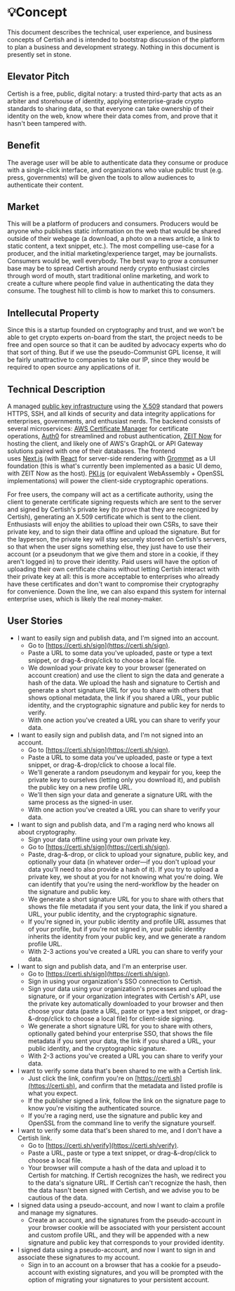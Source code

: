 # 💡Concept

This document describes the technical, user experience, and business concepts of Certish and is intended to bootstrap discussion of the platform to plan a business and development strategy. Nothing in this document is presently set in stone.

## Elevator Pitch

Certish is a free, public, digital notary: a trusted third-party that acts as an arbiter and storehouse of identity, applying enterprise-grade crypto standards to sharing data, so that everyone can take ownership of their identity on the web, know where their data comes from, and prove that it hasn't been tampered with.

## Benefit

The average user will be able to authenticate data they consume or produce with a single-click interface, and organizations who value public trust (e.g. press, governments) will be given the tools to allow audiences to authenticate their content.

## Market

This will be a platform of producers and consumers. Producers would be anyone who publishes static information on the web that would be shared outside of their webpage (a download, a photo on a news article, a link to static content, a text snippet, etc.). The most compelling use-case for a producer, and the initial marketing/experience target, may be journalists. Consumers would be, well everybody. The best way to grow a consumer base may be to spread Certish around nerdy crypto enthusiast circles through word of mouth, start traditional online marketing, and work to create a culture where people find value in authenticating the data they consume. The toughest hill to climb is how to market this to consumers.

## Intellecutal Property

Since this is a startup founded on cryptography and trust, and we won't be able to get crypto experts on-board from the start, the project needs to be free and open source so that it can be audited by advocacy experts who do that sort of thing. But if we use the pseudo-Communist GPL license, it will be fairly unattractive to companies to take our IP, since they would be required to open source any applications of it.

## Technical Description

A managed [public key infrastructure](https://en.wikipedia.org/wiki/Public_key_infrastructure) using the [X.509](https://en.wikipedia.org/wiki/X.509) standard that powers HTTPS, SSH, and all kinds of security and data integrity applications for enterprises, governments, and enthusiast nerds. The backend consists of several microservices: [AWS Certificate Manager](https://docs.aws.amazon.com/crypto/latest/userguide/awspki-service-acm.html) for certificate operations, [Auth0](https://auth0.com/) for streamlined and robust authentication, [ZEIT Now](https://zeit.co/) for hosting the client, and likely one of AWS's GraphQL or API Gateway solutions paired with one of their databases. The frontend uses [Next.js](https://nextjs.org) (with [React](https://reactjs.org) for server-side rendering with [Grommet](https://v2.grommet.io) as a UI foundation (this is what's currently been implemented as a basic UI demo, with ZEIT Now as the host). [PKI.js](https://pkijs.org) (or equivalent WebAssembly + OpenSSL implementations) will power the client-side cryptographic operations.

For free users, the company will act as a certificate authority, using the client to generate certificate signing requests which are sent to the server and signed by Certish's private key (to prove that they are recognized by Certish), generating an X.509 certificate which is sent to the client. Enthusiasts will enjoy the abilities to upload their own CSRs, to save their private key, and to sign their data offline and upload the signature. But for the layperson, the private key will stay securely stored on Certish's servers, so that when the user signs something else, they just have to use their account (or a pseudonym that we give them and store in a cookie, if they aren't logged in) to prove their identity. Paid users will have the option of uploading their own certificate chains without letting Certish interact with their private key at all: this is more acceptable to enterprises who already have these certificates and don't want to compromise their cryptography for convenience. Down the line, we can also expand this system for internal enterprise uses, which is likely the real money-maker.

## User Stories

-   I want to easily sign and publish data, and I'm signed into an account.
    -   Go to [https://certi.sh/sign](https://certi.sh/sign).
    -   Paste a URL to some data you've uploaded, paste or type a text snippet, or drag-&-drop/click to choose a local file.
    -   We download your private key to your browser (generated on account creation) and use the client to sign the data and generate a hash of the data. We upload the hash and signature to Certish and generate a short signature URL for you to share with others that shows optional metadata, the link if you shared a URL, your public identity, and the cryptographic signature and public key for nerds to verify.
    -   With one action you've created a URL you can share to verify your data.
-   I want to easily sign and publish data, and I'm not signed into an account.
    -   Go to [https://certi.sh/sign](https://certi.sh/sign).
    -   Paste a URL to some data you've uploaded, paste or type a text snippet, or drag-&-drop/click to choose a local file.
    -   We'll generate a random pseudonym and keypair for you, keep the private key to ourselves (letting only you download it), and publish the public key on a new profile URL.
    -   We'll then sign your data and generate a signature URL with the same process as the signed-in user.
    -   With one action you've created a URL you can share to verify your data.
-   I want to sign and publish data, and I'm a raging nerd who knows all about cryptography.
    -   Sign your data offline using your own private key.
    -   Go to [https://certi.sh/sign](https://certi.sh/sign).
    -   Paste, drag-&-drop, or click to upload your signature, public key, and optionally your data (in whatever order—if you don't upload your data you'll need to also provide a hash of it). If you try to upload a private key, we shout at you for not knowing what you're doing. We can identify that you're using the nerd-workflow by the header on the signature and public key.
    -   We generate a short signature URL for you to share with others that shows the file metadata if you sent your data, the link if you shared a URL, your public identity, and the cryptographic signature.
    -   If you're signed in, your public identity and profile URL assumes that of your profile, but if you're not signed in, your public identity inherits the identity from your public key, and we generate a random profile URL.
    -   With 2-3 actions you've created a URL you can share to verify your data.
-   I want to sign and publish data, and I'm an enterprise user.
    -   Go to [https://certi.sh/sign](https://certi.sh/sign).
    -   Sign in using your organization's SSO connection to Certish.
    -   Sign your data using your organization's processes and upload the signature, or if your organization integrates with Certish's API, use the private key automatically downloaded to your browser and then choose your data (paste a URL, paste or type a text snippet, or drag-&-drop/click to choose a local file) for client-side signing.
    -   We generate a short signature URL for you to share with others, optionally gated behind your enterprise SSO, that shows the file metadata if you sent your data, the link if you shared a URL, your public identity, and the cryptographic signature.
    -   With 2-3 actions you've created a URL you can share to verify your data.
-   I want to verify some data that's been shared to me with a Certish link.
    -   Just click the link, confirm you're on [https://certi.sh](https://certi.sh), and confirm that the metadata and listed profile is what you expect.
    -   If the publisher signed a link, follow the link on the signature page to know you're visiting the authenticated source.
    -   If you're a raging nerd, use the signature and public key and OpenSSL from the command line to verify the signature yourself.
-   I want to verify some data that's been shared to me, and I don't have a Certish link.
    -   Go to [https://certi.sh/verify](https://certi.sh/verify).
    -   Paste a URL, paste or type a text snippet, or drag-&-drop/click to choose a local file.
    -   Your browser will compute a hash of the data and upload it to Certish for matching. If Certish recognizes the hash, we redirect you to the data's signature URL. If Certish can't recognize the hash, then the data hasn't been signed with Certish, and we advise you to be cautious of the data.
-   I signed data using a pseudo-account, and now I want to claim a profile and manage my signatures.
    -   Create an account, and the signatures from the pseudo-account in your browser cookie will be associated with your persistent account and custom profile URL, and they will be appended with a new signature and public key that corresponds to your provided identity.
-   I signed data using a pseudo-account, and now I want to sign in and associate these signatures to my account.
    -   Sign in to an account on a browser that has a cookie for a pseudo-account with existing signatures, and you will be prompted with the option of migrating your signatures to your persistent account.
